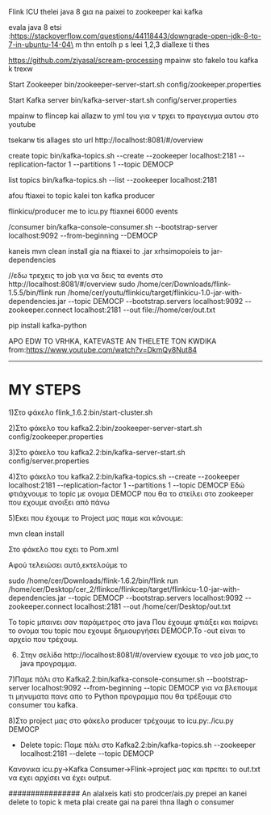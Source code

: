 Flink ICU
thelei java 8 gια na paixei to zookeeper kai kafka

evala java 8 etsi :https://stackoverflow.com/questions/44118443/downgrade-open-jdk-8-to-7-in-ubuntu-14-04\ m thn entolh p s leei 1,2,3 diallexe ti thes

https://github.com/ziyasal/scream-processing mpainw sto fakelo tou kafka k trexw

Start Zookeeper
bin/zookeeper-server-start.sh config/zookeeper.properties

Start Kafka server
bin/kafka-server-start.sh config/server.properties

mpainw to flincep kai allazw to yml tou για ν τρχει το πραγειγμα αυτου στο youtube

tsekarw tis allages sto url http://localhost:8081/#/overview

create topic bin/kafka-topics.sh --create --zookeeper localhost:2181 --replication-factor 1 --partitions 1 --topic DEMOCP

list topics bin/kafka-topics.sh --list --zookeeper localhost:2181

afou ftiaxei to topic kalei ton kafka producer

flinkicu/producer me to icu.py ftiaxnei 6000 events

/consumer bin/kafka-console-consumer.sh --bootstrap-server localhost:9092 --from-beginning --DEMOCP

kaneis mvn clean install gia na ftiaxei to .jar xrhsimopoieis to jar-dependencies

//εδω τρεχεις το job για να δεις τα events στο http://localhost:8081/#/overview sudo /home/cer/Downloads/flink-1.5.5/bin/flink run /home/cer/youtu/flinkicu/target/flinkicu-1.0-jar-with-dependencies.jar --topic DEMOCP --bootstrap.servers localhost:9092 --zookeeper.connect localhost:2181 --out file://home/cer/out.txt

pip install kafka-python

APO EDW TO VRHKA, KATEVASTE AN THELETE TON KWDIKA from:https://www.youtube.com/watch?v=DkmQy8Nut84


--------------------------------------------------------------------------------------------------------------------------

# MY STEPS
1)Στο φάκελο flink_1.6.2:bin/start-cluster.sh

2)Στο φάκελο του kafka2.2:bin/zookeeper-server-start.sh config/zookeeper.properties

3)Στο φάκελο του kafka2.2:bin/kafka-server-start.sh config/server.properties

4)Στο φάκελο του kafka2.2:bin/kafka-topics.sh --create --zookeeper localhost:2181 --replication-factor 1 --partitions 1 --topic DEMOCP
Εδώ φτιάχνουμε το topic με ονομα DEMOCP που θα το στείλει στο zookeeper που εχουμε ανοιξει από πάνω

5)Εκει που έχουμε το Project μας παμε και κάνουμε:

mvn clean install

Στο φάκελο που εχει το Pom.xml

Αφού τελειώσει αυτό,εκτελούμε το 

 sudo /home/cer/Downloads/flink-1.6.2/bin/flink run /home/cer/Desktop/cer_2/flinkce/flinkcep/target/flinkicu-1.0-jar-with-dependencies.jar --topic DEMOCP --bootstrap.servers localhost:9092 --zookeeper.connect localhost:2181 --out /home/cer/Desktop/out.txt
 
 To topic μπαινει σαν παράμετρος στο java Που έχουμε φτιάξει και παίρνει το ονομα του topic που εχουμε δημιουργήσει DEMOCP.To -out είναι το αρχείο που τρέχουμ.
 
 6) Στην σελίδα http://localhost:8081/#/overview εχουμε το νεο job μας,το java προγραμμα.
 
 7)Παμε πάλι στο Kafka2.2:bin/kafka-console-consumer.sh --bootstrap-server localhost:9092 --from-beginning --topic DEMOCP για να βλεπουμε τι μηνυματα πανε απο το Python προγραμμα που θα τρέξουμε στο consumer του kafka.
 
 8)Στο project μας στο φάκελο producer τρέχουμε το icu.py:./icu.py DEMOCP
 
 
* Delete topic:
Παμε πάλι στο Kafka2.2:bin/kafka-topics.sh --zookeeper localhost:2181 --delete --topic DEMOCP
 
 Κανονικα icu.py->Kafka Consumer->Flink->project μας και πρεπει το out.txt να εχει αρχίσει να έχει output.



################
An alalxeis kati sto prodcer/ais.py prepei an kanei delete to topic k meta plai create gai na parei thna llagh o consumer
